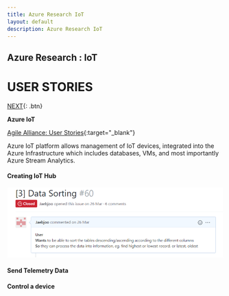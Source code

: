 ```yaml
---
title: Azure Research IoT
layout: default
description: Azure Research IoT
---
```


## Azure Research : IoT
# USER STORIES

[NEXT](sprintPlanning.html){: .btn}

**Azure IoT**

[Agile Alliance: User Stories](https://www.agilealliance.org/glossary/user-stories){:target="_blank"}

Azure IoT platform allows management of IoT devices, integrated into the Azure Infrastructure which includes databases, VMs, and most importantly Azure Stream Analytics.

#### Creating IoT Hub

![User Story](userStory.png "User Story")

#### Send Telemetry Data

#### Control a device